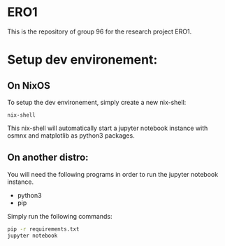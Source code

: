 # ERO1
This is the repository of group 96 for the research project ERO1.

# Setup dev environement:

## On NixOS
To setup the dev environement, simply create a new nix-shell:

```
nix-shell
```

This nix-shell will automatically start a jupyter notebook instance with osmnx and matplotlib as python3 packages.

## On another distro:
You will need the following programs in order to run the jupyter notebook instance.

- python3
- pip

Simply run the following commands:
```sh
pip -r requirements.txt
jupyter notebook

```
